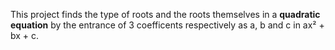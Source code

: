 This project finds the type of roots and the roots themselves in a __quadratic equation__ 
by the entrance of 3 coefficents respectively as a, b and c in ax² + bx + c.
